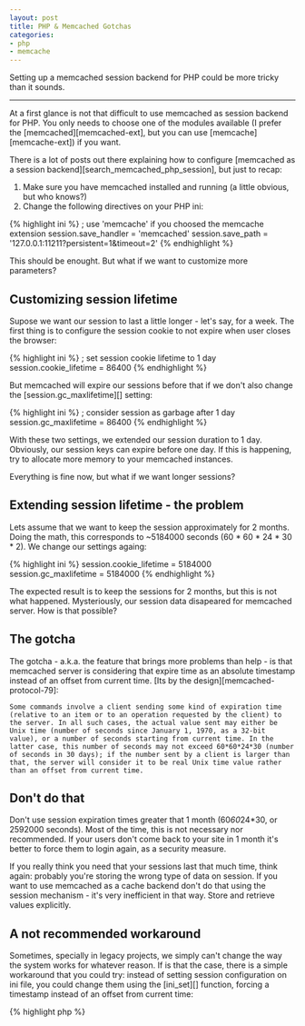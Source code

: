```yaml
---
layout: post
title: PHP & Memcached Gotchas
categories:
- php
- memcache
---
```


Setting up a memcached session backend for PHP could be more tricky than it
sounds.

---

At a first glance is not that difficult to use memcached as session backend for
PHP. You only needs to choose one of the modules available (I prefer the
[memcached][memcached-ext], but you can use [memcache][memcache-ext]) if you want.

There is a lot of posts out there explaining how to configure [memcached as a session
backend][search_memcached_php_session], but just to recap:

1. Make sure you have memcached installed and running (a little obvious, but who knows?)
2. Change the following directives on your PHP ini:

{% highlight ini %}
; use 'memcache' if you choosed the memcache extension
session.save_handler = 'memcached'
session.save_path = '127.0.0.1:11211?persistent=1&timeout=2'
{% endhighlight %}

This should be enought. But what if we want to customize more parameters?

## Customizing session lifetime

Supose we want our session to last a little longer - let's say, for a week. The first
thing is to configure the session cookie to not expire when user closes the browser:

{% highlight ini %}
; set session cookie lifetime to 1 day
session.cookie_lifetime = 86400
{% endhighlight %}

But memcached will expire our sessions before that if we don't also change the
[session.gc_maxlifetime][] setting:

{% highlight ini %}
; consider session as garbage after 1 day
session.gc_maxlifetime = 86400
{% endhighlight %}

With these two settings, we extended our session duration to 1 day. Obviously, our session
keys can expire before one day. If this is happening, try to allocate more memory to your
memcached instances.

Everything is fine now, but what if we want longer sessions?

## Extending session lifetime - the problem

Lets assume that we want to keep the session approximately for 2 months. Doing the math,
this corresponds to ~5184000 seconds (60 * 60 * 24 * 30 * 2). We change our settings againg:

{% highlight ini %}
session.cookie_lifetime = 5184000
session.gc_maxlifetime = 5184000
{% endhighlight %}

The expected result is to keep the sessions for 2 months, but this is not what happened.
Mysteriously, our session data disapeared for memcached server. How is that possible?

## The gotcha

The gotcha - a.k.a. the feature that brings more problems than help - is that memcached
server is considering that expire time as an absolute timestamp instead of an offset from
current time. [Its by the design][memcached-protocol-79]:

    Some commands involve a client sending some kind of expiration time
    (relative to an item or to an operation requested by the client) to
    the server. In all such cases, the actual value sent may either be
    Unix time (number of seconds since January 1, 1970, as a 32-bit
    value), or a number of seconds starting from current time. In the
    latter case, this number of seconds may not exceed 60*60*24*30 (number
    of seconds in 30 days); if the number sent by a client is larger than
    that, the server will consider it to be real Unix time value rather
    than an offset from current time.

## Don't do that

Don't use session expiration times greater that 1 month (60*60*24*30, or 2592000 seconds).
Most of the time, this is not necessary nor recommended. If your users don't come back to
your site in 1 month it's better to force them to login again, as a security measure.

If you really think you need that your sessions last that much time, think again: probably
you're storing the wrong type of data on session. If you want to use memcached as a cache
backend don't do that using the session mechanism - it's very inefficient in that way. Store
and retrieve values explicitly.

## A not recommended workaround

Sometimes, specially in legacy projects, we simply can't change the way the system works for
whatever reason. If is that the case, there is a simple workaround that you could try: instead
of setting session configuration on ini file, you could change them using the [ini_set][]
function, forcing a timestamp instead of an offset from current time:

{% highlight php %}
<?php
$now = time();
ini_set('session.cookie_lifetime' $now + 5184000);
ini_set('session.gc_maxlifetime', $now + 5184000);
{% endhighlight %}

But as I said before: reconsider you use of sessions: maybe you are just trying to put the data
in the wrong place.

[memcached-ext]: http://php.net/memcached "Memcached PHP extension"
[memcache-ext]: http://php.net/memcache "Memcache PHP extension"
[search_memcached_php_session]: https://duckduckgo.com/?q=php+session+memcache+tutorial
[session.gc_maxlifetime]: http://php.net/manual/en/session.configuration.php#ini.session.gc-maxlifetime
[memcached-protocol-79]: https://github.com/memcached/memcached/blob/e31a591210311d0658a90a86f71563fa6d7b095c/doc/protocol.txt#L79
[ini_set]: http://php.net/ini_set
